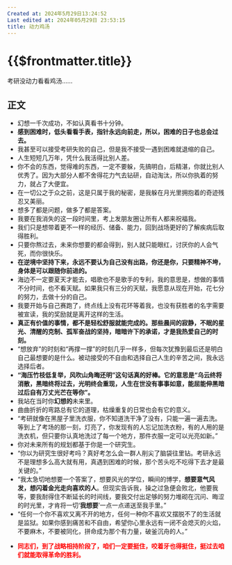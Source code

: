 ```yaml
---
Created at: 2024年5月29日13:24:52
Last edited at: 2024年05月29日 23:53:15
title: 动力鸡汤
---
```


# {{$frontmatter.title}}

 

考研没动力看看鸡汤……
## 正文
- 幻想一千次成功，不如认真看书十分钟。
- **感到困难时，低头看看手表，指针永远向前走，所以，困难的日子也总会过去。**
- 我甚至可以接受考研失败的自己，但是我不接受一遇到困难就退缩的自己。
- 人生短短几万年，凭什么我活得比别人差。
- 你不会的东西，觉得难的东西，一定不要躲，先搞明白，后精湛，你就比别人优秀了。因为大部分人都不舍得花力气去钻研，自动淘汰，所以你执着的努力，就占了大便宜。
- 在一切公之于众之前，这是只属于我的秘密，是我躲在月光里拥抱着的奇迹残忍又美丽。
- 想多了都是问题，做多了都是答案。
- 我要在我消失的这一段时间里，考上发朋友圈让所有人都来祝福我。
- 我们只是想带着更不一样的经历、储备、能力，回到战场更好的了解疾病后取得胜利。
- 只要你熬过去，未来你想要的都会得到，别人就只能眼红，讨厌你的人会气死，而你很快乐。
- **在逆境中坚持下来，永远不要认为自己没有出路，你还是你，只要精神不垮，身体是可以跟随你前进的。**
- 海边不一定要夏天才能去，唱歌也不是歌手的专利，我的意思是，想做的事情不分时间，也不看天赋。如果我只有三分的天赋，我愿意从现在开始，花七分的努力，去做十分的自己。
- 我要开始与自己赛跑了，终点线上没有花环等着我，也没有获胜者的名字需要被宣读，我的奖励就是离开这样的生活。
- **真正有价值的事情，都不是轻松舒服就能完成的。那些晨间的寂静，不眠的星光、清醒的克制、孤军奋战的坚持，暗暗许下的承诺，才是我热爱自己的时刻。**
- “想放弃”的时刻和“再撑一撑”的时刻几乎一样多，但每次犹豫到最后还是明白自己最想要的是什么。被动接受的不自由和选择自己人生的辛苦之间，我永远选择后者。
- **“海压竹枝低复举，风吹山角晦还明”这句话真的好棒。它的意思是“乌云终将消散，黑暗终将过去，光明终会重现，人生在世没有事事如意，能屈能伸黑暗过后自有万丈光芒在等你”。**
- 我站在当时你**幻想的**未来里。
- 曲曲折折的弯路总有它的道理，枯燥重复的日常也会有它的意义。
- “考研就像在黑屋子里洗衣服，你不知道洗干净了没有，只能一遍一遍去洗。等到上了考场的那一刻，灯亮了，你发现有的人忘记加洗衣粉，有的人用的是洗衣机，但只要你认真地洗过了每一个地方，那件衣服一定可以光亮如新。”
- 你对未来所有的规划都基于你是一个研究生。
- “你以为研究生很好考吗？真好考怎么会一群人削尖了脑袋往里钻。考研永远不是理想多么高大就有用，真遇到困难的时候，那个苦头吃不吃得下去才是最关键的。”
- “我太急切地想要一个答案了，想要风光的学位，瞬间的博学，**想要意气风发，想闪着金光走向喜欢的人**。但现实告诉我，操之过急便会败北，他要我等，要我耐得住不断延长的时间线，要我交付出足够的努力堆砌在沉问、晦涩的时光里，才肯将一切‘**我想要**’一点一点递送至我手里。”
- “任何一个你不喜欢又离不开的地方，任何一种你不喜欢又摆脱不了的生活就是监狱。如果你感到痛苦和不自由，希望你心里永远有一闭不会熄灭的火焰，不要麻木，不要被同化，拼命成为那个有力量，破釜沉舟的人。”
- <p style="color:red;font-weight:bold;">同志们，到了战略相持阶段了，咱们一定要挺住，咬着牙也得挺住，挺过去咱们就能取得革命的胜利。</p>